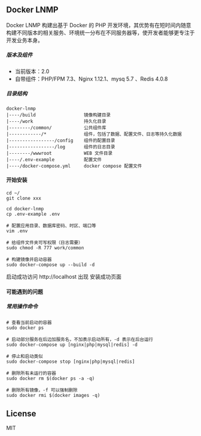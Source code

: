 ## Docker LNMP 

Docker LNMP 构建出基于 Docker 的 PHP 开发环境，其优势有在短时间内随意构建不同版本的相关服务、环境统一分布在不同服务器等，使开发者能够更专注于开发业务本身。

##### 版本及组件

* 当前版本：2.0
* 自带组件：PHP/FPM 7.3、Nginx 1.12.1、mysq 5.7 、Redis 4.0.8

##### 目录结构

    docker-lnmp
    |----/build                  镜像构建目录
    |----/work                   持久化目录
    |--------/common/            公共组件库
    |------------/*              组件，包括了数据、配置文件、日志等持久化数据
    |-----------------/config    组件的配置目录
    |-----------------/log       组件的日志目录
    |--------/wwwroot            WEB 文件目录
    |----/.env-example           配置文件
    |----/docker-compose.yml     docker compose 配置文件

#### 开始安装


    cd ~/
    git clone xxx

    cd docker-lnmp
    cp .env-example .env

    # 配置应用目录、数据库密码、时区、端口等
    vim .env
    
    # 给组件文件夹可写权限（日志需要）
    sudo chmod -R 777 work/common

    # 构建镜像并启动容器
    sudo docker-compose up --build -d

启动成功访问 http://localhost 出现 安装成功页面

#### 可能遇到的问题

##### 常用操作命令

    # 查看当前启动的容器
    sudo docker ps
    
    # 启动部分服务在后边加服务名，不加表示启动所有，-d 表示在后台运行
    sudo docker-compose up [nginx|php|mysql|redis] -d
    
    # 停止和启动类似
    sudo docker-compose stop [nginx|php|mysql|redis]

    # 删除所有未运行的容器
    sudo docker rm $(docker ps -a -q)

    # 删除所有镜像，-f 可以强制删除
    sudo docker rmi $(docker images -q)

## License
MIT
